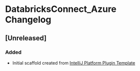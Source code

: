 <!-- Keep a Changelog guide -> https://keepachangelog.com -->

# DatabricksConnect_Azure Changelog

## [Unreleased]
### Added
- Initial scaffold created from [IntelliJ Platform Plugin Template](https://github.com/JetBrains/intellij-platform-plugin-template)
